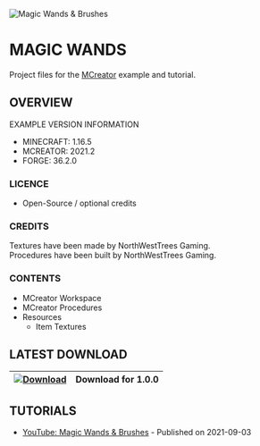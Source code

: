 ![Magic Wands & Brushes](https://i.imgur.com/CNu0Xcs.png)
# MAGIC WANDS
Project files for the [MCreator](https://mcreator.net/) example and tutorial.

## OVERVIEW
EXAMPLE VERSION INFORMATION

* MINECRAFT: 1.16.5
* MCREATOR: 2021.2
* FORGE: 36.2.0

### LICENCE
- Open-Source / optional credits

### CREDITS
Textures have been made by NorthWestTrees Gaming.    
Procedures have been built by NorthWestTrees Gaming.

### CONTENTS
* MCreator Workspace
* MCreator Procedures
* Resources
    * Item Textures

## LATEST DOWNLOAD
| [![Download](https://i.imgur.com/Xcxx2Gr.png)](https://github.com/MCreator-Examples/Magic-Wands/files/7103349/magic_wands_project_files.zip) | Download for 1.0.0 |
| --- | --- |

## TUTORIALS
* [YouTube: Magic Wands & Brushes](https://youtu.be/7yDoEN-TNDs) - Published on 2021-09-03
